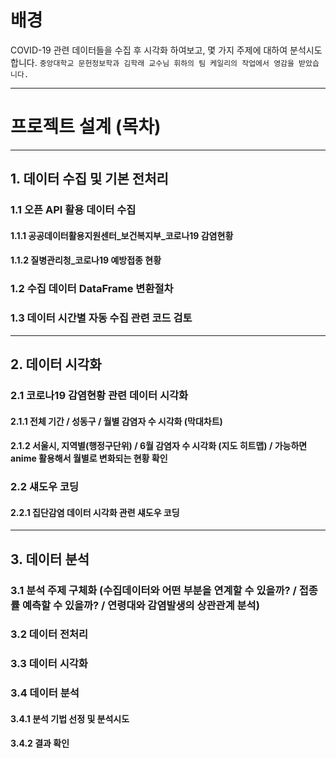 
# 배경

COVID-19 관련 데이터들을 수집 후 시각화 하여보고, 몇 가지 주제에 대하여 분석시도합니다.
`중앙대학교 문헌정보학과 김학래 교수님 휘하의 팀 케일리의 작업에서 영감을 받았습니다.`

****
# 프로젝트 설계 (목차)
****
##  1. 데이터 수집 및 기본 전처리
### 1.1 오픈 API 활용 데이터 수집
#### 1.1.1 공공데이터활용지원센터_보건복지부_코로나19 감염현황
#### 1.1.2 질병관리청_코로나19 예방접종 현황
### 1.2 수집 데이터 DataFrame 변환절차
### 1.3 데이터 시간별 자동 수집 관련 코드 검토
****
## 2. 데이터 시각화
### 2.1 코로나19 감염현황 관련 데이터 시각화
#### 2.1.1 전체 기간 / 성동구 / 월별 감염자 수 시각화 (막대차트)
#### 2.1.2 서울시, 지역별(행정구단위) / 6월 감염자 수 시각화 (지도 히트맵) / 가능하면 anime 활용해서 월별로 변화되는 현황 확인
### 2.2 섀도우 코딩
#### 2.2.1 집단감염 데이터 시각화 관련 섀도우 코딩
****
## 3. 데이터 분석
### 3.1 분석 주제 구체화 (수집데이터와 어떤 부분을 연계할 수 있을까? / 접종률 예측할 수 있을까? / 연령대와 감염발생의 상관관계 분석)
### 3.2 데이터 전처리
### 3.3 데이터 시각화
### 3.4 데이터 분석
#### 3.4.1 분석 기법 선정 및 분석시도
#### 3.4.2 결과 확인

